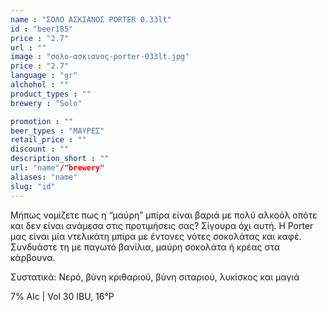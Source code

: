 ```yaml
---
name : "ΣΟΛΟ ΑΣΚΙΑΝΟΣ PORTER 0.33lt"
id : "beer185"
price : "2.7"
url : ""
image : "σολο-ασκιανος-porter-033lt.jpg"
price : "2.7"
language : "gr"
alchohol : ""
product_types : ""
brewery : "Solo"

promotion : ""
beer_types : "ΜΑΥΡΕΣ"
retail_price : ""
discount : ""
description_short : ""
url: "name"/"brewery"
aliases: "name"
slug: "id"
---
```


Μήπως νομίζετε πως η “μαύρη” μπίρα είναι βαριά με πολύ αλκοόλ οπότε και δεν είναι ανάμεσα στις προτιμήσεις σας? Σίγουρα όχι αυτή. Η Porter μας είναι μία ντελικάτη μπίρα με έντονες νότες σοκολάτας και καφέ. Συνδυάστε τη με παγωτό βανίλια, μαύρη σοκολάτα ή κρέας στα κάρβουνα.

Συστατικά: Νερό, βύνη κριθαριού, βύνη σιταριού, λυκίσκος και μαγιά

7% Alc | Vol 30 IBU, 16°P